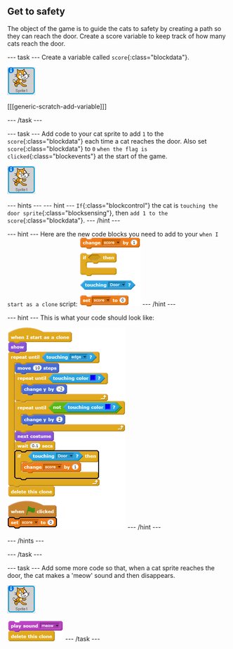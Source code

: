 ## Get to safety

The object of the game is to guide the cats to safety by creating a path so they can reach the door. Create a score variable to keep track of how many cats reach the door.

--- task ---
Create a variable called `score`{:class="blockdata"}.

![Cat sprite](images/cat-sprite.png)

[[[generic-scratch-add-variable]]]

--- /task ---

--- task ---
Add code to your cat sprite to add `1` to the `score`{:class="blockdata"} each time a cat reaches the door. Also set `score`{:class="blockdata"} to `0` `when the flag is clicked`{:class="blockevents"} at the start of the game.

![Cat sprite](images/cat-sprite.png)

--- hints ---
--- hint ---
`If`{:class="blockcontrol"} the cat is `touching the door sprite`{:class="blocksensing"}, then `add 1 to the score`{:class="blockdata"}.
--- /hint ---

--- hint ---
Here are the new code blocks you need to add to your `when I start as a clone` script:
![blocks_1546523383_1039734](images/blocks_1546523383_1039734.png)
--- /hint ---

--- hint ---
This is what your code should look like:

![blocks_1546523384_7155907](images/blocks_1546523384_7155907.png)
--- /hint ---

--- /hints ---

--- /task ---

--- task ---
Add some more code so that, when a cat sprite reaches the door, the cat makes a 'meow' sound and then disappears.

![Cat sprite](images/cat-sprite.png)

![blocks_1546523386_4020605](images/blocks_1546523386_4020605.png)
--- /task ---
